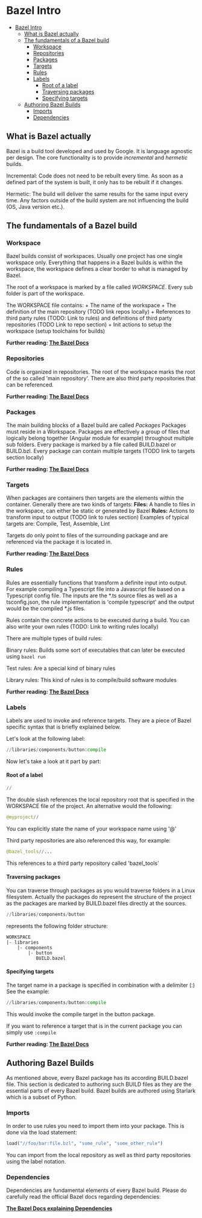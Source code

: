 # Bazel Intro

- [Bazel Intro](#bazel-intro)
  - [What is Bazel actually](#what-is-bazel-actually)
  - [The fundamentals of a Bazel build](#the-fundamentals-of-a-bazel-build)
    - [Workspace](#workspace)
    - [Repositories](#repositories)
    - [Packages](#packages)
    - [Targets](#targets)
    - [Rules](#rules)
    - [Labels](#labels)
      - [Root of a label](#root-of-a-label)
      - [Traversing packages](#traversing-packages)
      - [Specifying targets](#specifying-targets)
  - [Authoring Bazel Builds](#authoring-bazel-builds)
    - [Imports](#imports)
    - [Dependencies](#dependencies)

## What is Bazel actually

Bazel is a build tool developed and used by Google. It is language agnostic per design. The core functionality is to provide *incremental* and *hermetic* builds.

Incremental: Code does not need to be rebuilt every time. As soon as a defined part of the system is built, it only has to be rebuilt if it changes.

Hermetic: The build will deliver the same results for the same input every time. Any factors outside of the build system are not influencing the build (OS, Java version etc.).

## The fundamentals of a Bazel build

### Workspace

Bazel builds consist of workspaces. Usually one project has one single workspace only. Everything that happens in a Bazel builds is within the workspace, the workspace defines a clear border to what is managed by Bazel.

The root of a workspace is marked by a file called *WORKSPACE*. Every sub folder is part of the workspace.

The WORKSPACE file contains:
    + The name of the workspace
    + The definition of the main repository (TODO link repos locally)
    + References to third party rules (TODO: Link to rules) and definitions of third party repositories (TODO Link to repo section)
    + Init actions to setup the workspace (setup toolchains for builds)

**Further reading: [The Bazel Docs](https://docs.bazel.build/versions/3.4.0/build-ref.html#workspace)**

### Repositories

Code is organized in repositories. The root of the workspace marks the root of the so called 'main repository'. There are also third party repositories that can be referenced.

**Further reading: [The Bazel Docs](https://docs.bazel.build/versions/3.4.0/build-ref.html#workspace)**

### Packages

The main building blocks of a Bazel build are called *Packages*
Packages must reside in a Workspace. Packages are effectively a group of files that logically belong together (Angular module for example) throughout multiple sub folders. Every package is marked by a file called BUILD.bazel or BUILD.bzl. Every package can contain multiple targets (TODO link to targets section locally)

**Further reading: [The Bazel Docs](https://docs.bazel.build/versions/3.4.0/build-ref.html#packages)**

### Targets

When packages are containers then targets are the elements within the container. Generally there are two kinds of targets:
**Files:** A handle to files in the workspace, can either be static or generated by Bazel
**Rules:** Actions to transform input to output (TODO link to rules section)
Examples of typical targets are: Compile, Test, Assemble, Lint

Targets do only point to files of the surrounding package and are referenced via the package it is located in.

**Further reading: [The Bazel Docs](https://docs.bazel.build/versions/3.4.0/build-ref.html#targets)**

### Rules

Rules are essentially functions that transform a definite input into output. For example compiling a Typescript file into a Javascript file based on a Typescript config file. The inputs are the \*.ts source files as well as a tsconfig.json, the rule implementation is 'compile typescript' and the output would be the compiled \*.js files.

Rules contain the concrete actions to be executed during a build. You can also write your own rules (TODO: Link to writing rules locally)

There are multiple types of build rules:

Binary rules: Builds some sort of executables that can later be executed using `bazel run`

Test rules: Are a special kind of binary rules

Library rules: This kind of rules is to compile/build software modules 

**Further reading: [The Bazel Docs](https://docs.bazel.build/versions/3.4.0/build-ref.html#rules)**

### Labels

Labels are used to invoke and reference targets. They are a piece of Bazel specific syntax that is briefly explained below.

Let's look at the following label:

```python
//libraries/components/button:compile
```

Now let's take a look at it part by part:

#### Root of a label

```python
//
```

The double slash references the local repository root that is specified in the WORKSPACE file of the project. An alternative would the following:

```python
@myproject//
```

You can explicitly state the name of your workspace name using '@'

Third party repositories are also referenced this way, for example:

```python
@bazel_tools//...
```

This references to a third party repository called 'bazel_tools'

#### Traversing packages

You can traverse through packages as you would traverse folders in a Linux filesystem. Actually the packages do represent the structure of the project as the packages are marked by BUILD.bazel files directly at the sources.

```python
//libraries/components/button
```

represents the following folder structure:

```shell
WORKSPACE
|- libraries
    |- components
        |- button
           BUILD.bazel
```

#### Specifying targets

The target name in a package is specified in combination with a delimiter (:)
See the example:

```python
//libraries/components/button:compile
```

This would invoke the compile target in the button package.

If you want to reference a target that is in the current package you can simply use `:compile`

**Further reading: [The Bazel Docs](https://docs.bazel.build/versions/3.4.0/build-ref.html#labels)**

## Authoring Bazel Builds

As mentioned above, every Bazel package has its according BUILD.bazel file. This section is dedicated to authoring such BUILD files as they are the essential parts of every Bazel build. Bazel builds are authored using Starlark which is a subset of Python. 

### Imports

In order to use rules you need to import them into your package. This is done via the load statement:

```python
load("//foo/bar:file.bzl", "some_rule", "some_other_rule")
```
 You can import from the local repository as well as third party repositories using the label notation.


 ### Dependencies

 Dependencies are fundamental elements of every Bazel build. Please do carefully read the official Bazel docs regarding dependencies:

**[The Bazel Docs explaining Dependencies](https://docs.bazel.build/versions/3.4.0/build-ref.html#dependencies)**

